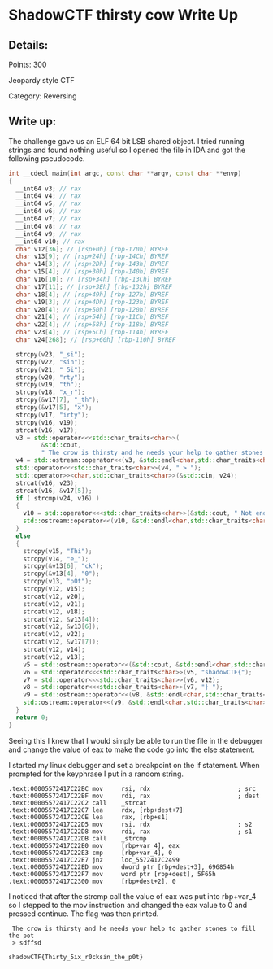 # ShadowCTF thirsty cow Write Up

## Details:
Points: 300

Jeopardy style CTF

Category: Reversing

## Write up:

The challenge gave us an ELF 64 bit LSB shared object. I tried running strings and found nothing useful so I opened the file in IDA and got the following pseudocode.

``` c++
int __cdecl main(int argc, const char **argv, const char **envp)
{
  __int64 v3; // rax
  __int64 v4; // rax
  __int64 v5; // rax
  __int64 v6; // rax
  __int64 v7; // rax
  __int64 v8; // rax
  __int64 v9; // rax
  __int64 v10; // rax
  char v12[36]; // [rsp+0h] [rbp-170h] BYREF
  char v13[9]; // [rsp+24h] [rbp-14Ch] BYREF
  char v14[3]; // [rsp+2Dh] [rbp-143h] BYREF
  char v15[4]; // [rsp+30h] [rbp-140h] BYREF
  char v16[10]; // [rsp+34h] [rbp-13Ch] BYREF
  char v17[11]; // [rsp+3Eh] [rbp-132h] BYREF
  char v18[4]; // [rsp+49h] [rbp-127h] BYREF
  char v19[3]; // [rsp+4Dh] [rbp-123h] BYREF
  char v20[4]; // [rsp+50h] [rbp-120h] BYREF
  char v21[4]; // [rsp+54h] [rbp-11Ch] BYREF
  char v22[4]; // [rsp+58h] [rbp-118h] BYREF
  char v23[4]; // [rsp+5Ch] [rbp-114h] BYREF
  char v24[268]; // [rsp+60h] [rbp-110h] BYREF

  strcpy(v23, "_si");
  strcpy(v22, "sin");
  strcpy(v21, "_5i");
  strcpy(v20, "rty");
  strcpy(v19, "th");
  strcpy(v18, "x_r");
  strcpy(&v17[7], "_th");
  strcpy(&v17[5], "x");
  strcpy(v17, "irty");
  strcpy(v16, v19);
  strcat(v16, v17);
  v3 = std::operator<<<std::char_traits<char>>(
         &std::cout,
         " The crow is thirsty and he needs your help to gather stones to fill the pot");
  v4 = std::ostream::operator<<(v3, &std::endl<char,std::char_traits<char>>);
  std::operator<<<std::char_traits<char>>(v4, " > ");
  std::operator>><char,std::char_traits<char>>(&std::cin, v24);
  strcat(v16, v23);
  strcat(v16, &v17[5]);
  if ( strcmp(v24, v16) )
  {
    v10 = std::operator<<<std::char_traits<char>>(&std::cout, " Not enough stones :( ");
    std::ostream::operator<<(v10, &std::endl<char,std::char_traits<char>>);
  }
  else
  {
    strcpy(v15, "Thi");
    strcpy(v14, "e_");
    strcpy(&v13[6], "ck");
    strcpy(&v13[4], "0");
    strcpy(v13, "p0t");
    strcpy(v12, v15);
    strcat(v12, v20);
    strcat(v12, v21);
    strcat(v12, v18);
    strcat(v12, &v13[4]);
    strcat(v12, &v13[6]);
    strcat(v12, v22);
    strcat(v12, &v17[7]);
    strcat(v12, v14);
    strcat(v12, v13);
    v5 = std::ostream::operator<<(&std::cout, &std::endl<char,std::char_traits<char>>);
    v6 = std::operator<<<std::char_traits<char>>(v5, "shadowCTF{");
    v7 = std::operator<<<std::char_traits<char>>(v6, v12);
    v8 = std::operator<<<std::char_traits<char>>(v7, "} ");
    v9 = std::ostream::operator<<(v8, &std::endl<char,std::char_traits<char>>);
    std::ostream::operator<<(v9, &std::endl<char,std::char_traits<char>>);
  }
  return 0;
}
```

Seeing this I knew that I would simply be able to run the file in the debugger and change the value of eax to make the code go into the else statement.

I started my linux debugger and set a breakpoint on the if statement. When prompted for the keyphrase I put in a random string.

```
.text:00005572417C22BC mov     rsi, rdx                        ; src
.text:00005572417C22BF mov     rdi, rax                        ; dest
.text:00005572417C22C2 call    _strcat
.text:00005572417C22C7 lea     rdx, [rbp+dest+7]
.text:00005572417C22CE lea     rax, [rbp+s1]
.text:00005572417C22D5 mov     rsi, rdx                        ; s2
.text:00005572417C22D8 mov     rdi, rax                        ; s1
.text:00005572417C22DB call    _strcmp
.text:00005572417C22E0 mov     [rbp+var_4], eax
.text:00005572417C22E3 cmp     [rbp+var_4], 0
.text:00005572417C22E7 jnz     loc_5572417C2499
.text:00005572417C22ED mov     dword ptr [rbp+dest+3], 696854h
.text:00005572417C22F7 mov     word ptr [rbp+dest], 5F65h
.text:00005572417C2300 mov     [rbp+dest+2], 0
```
I noticed that after the strcmp call the value of eax was put into rbp+var_4 so I stepped to the mov instruction and changed the eax value to 0 and pressed continue. The flag was then printed.

```
 The crow is thirsty and he needs your help to gather stones to fill the pot
 > sdffsd

shadowCTF{Thirty_5ix_r0cksin_the_p0t} 
```